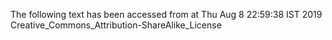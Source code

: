 The following text has been accessed from at Thu Aug 8 22:59:38 IST 2019
Creative_Commons_Attribution-ShareAlike_License

